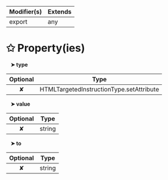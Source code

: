 | Modifier(s)                            | Extends                                    |
|----------------------------------------|--------------------------------------------|
| export | any |

# &#10025; Property(ies)

&nbsp;&nbsp; **&#10148; type**

| Optional                           | Type                         |
|:----------------------------------:|------------------------------|
| ✘ | HTMLTargetedInstructionType.setAttribute |

&nbsp;&nbsp; **&#10148; value**

| Optional                           | Type                         |
|:----------------------------------:|------------------------------|
| ✘ | string |

&nbsp;&nbsp; **&#10148; to**

| Optional                           | Type                         |
|:----------------------------------:|------------------------------|
| ✘ | string |